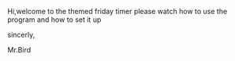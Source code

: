 Hi,welcome to the themed friday timer please watch  how to use the program and how to set it up


sincerly,

Mr.Bird
